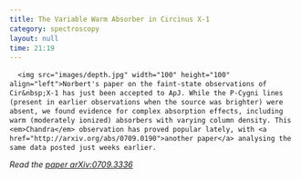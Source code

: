 ```yaml
---
title: The Variable Warm Absorber in Circinus X-1
category: spectroscopy
layout: null
time: 21:19
---
```

<!-- converted from blosxom format post by dkg 22.1.2022 -->
<!-- created by convert.pl on Mon Jan 30 23:12:13 EST 2012 -->
<!-- converted from ../2007/09/variable-warm-absorber-in-circinus-x-1.html -->
<!-- Post timestamp Tuesday, September 25, 2007 5:19 AM -->
<!-- touch -t 20070925519 -->
<!-- Labels: 2007, chandra, papers -->
      <img src="images/depth.jpg" width="100" height="100" align="left">Norbert's paper on the faint-state observations of Cir&nbsp;X-1 has just been accepted to ApJ. While the P-Cygni lines (present in earlier observations when the source was brighter) were absent, we found evidence for complex absorption effects, including warm (moderately ionized) absorbers with varying column density. This <em>Chandra</em> observation has proved popular lately, with <a href="http://arxiv.org/abs/0709.0190">another paper</a> analysing the same data posted just weeks earlier.
<p>
<em>Read the <a href="http://arxiv.org/abs/0709.3336">paper arXiv:0709.3336</a></em>
